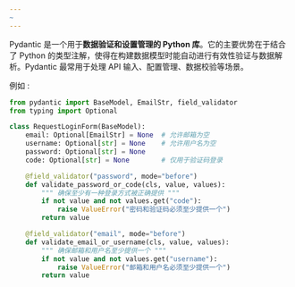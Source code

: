 ```yaml
---
~
---
```

Pydantic 是一个用于**数据验证和设置管理的 Python 库**。它的主要优势在于结合了 Python 的类型注解，使得在构建数据模型时能自动进行有效性验证与数据解析。Pydantic 最常用于处理 API 输入、配置管理、数据校验等场景。

例如 : 
```python
from pydantic import BaseModel, EmailStr, field_validator
from typing import Optional

class RequestLoginForm(BaseModel):
    email: Optional[EmailStr] = None  # 允许邮箱为空
    username: Optional[str] = None    # 允许用户名为空
    password: Optional[str] = None
    code: Optional[str] = None        # 仅用于验证码登录

    @field_validator("password", mode="before")
    def validate_password_or_code(cls, value, values):
        """ 确保至少有一种登录方式被正确提供 """
        if not value and not values.get("code"):
            raise ValueError("密码和验证码必须至少提供一个")
        return value

    @field_validator("email", mode="before")
    def validate_email_or_username(cls, value, values):
        """ 确保邮箱和用户名至少提供一个 """
        if not value and not values.get("username"):
            raise ValueError("邮箱和用户名必须至少提供一个")
        return value
```

